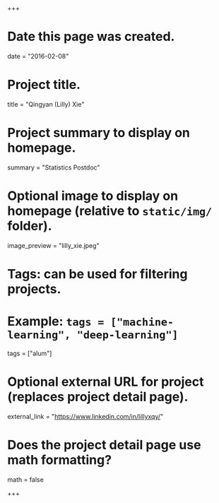 +++
# Date this page was created.
date = "2016-02-08"

# Project title.
title = "Qingyan (Lilly) Xie"

# Project summary to display on homepage.
summary = "Statistics Postdoc"

# Optional image to display on homepage (relative to `static/img/` folder).
image_preview = "lilly_xie.jpeg"

# Tags: can be used for filtering projects.
# Example: `tags = ["machine-learning", "deep-learning"]`
tags = ["alum"]

# Optional external URL for project (replaces project detail page).
external_link = "https://www.linkedin.com/in/lillyxqy/"

# Does the project detail page use math formatting?
math = false

+++

